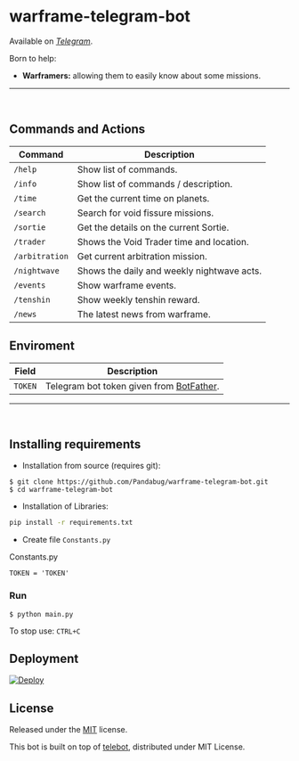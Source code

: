 # warframe-telegram-bot

Available on [*Telegram*](https://t.me/warframe_void_fissures_bot).

Born to help:

- **Warframers:** allowing them to easily know about some missions.

<hr />
<br />

## Commands and Actions

| Command        | Description                                |
| -------------- | ------------------------------------------ |
| `/help`        | Show list of commands.                     |
| `/info`        | Show list of commands / description.       |
| `/time`        | Get the current time on planets.           |
| `/search`      | Search for void fissure missions.          |
| `/sortie`      | Get the details on the current Sortie.     |
| `/trader`      | Shows the Void Trader time and location.   |
| `/arbitration` | Get current arbitration mission.           |
| `/nightwave`   | Shows the daily and weekly nightwave acts. |
| `/events`      | Show warframe events.                      |
| `/tenshin`     | Show weekly tenshin reward.                |
| `/news`        | The latest news from warframe.             |


## Enviroment

| Field              | Description                                                        |
| ------------------ | ------------------------------------------------------------------ |
| `TOKEN`            | Telegram bot token given from [BotFather](https://t.me/botfather). |

<hr />
<br />

## Installing requirements

* Installation from source (requires git):

```
$ git clone https://github.com/Pandabug/warframe-telegram-bot.git
$ cd warframe-telegram-bot
```

* Installation of Libraries:

```bash
pip install -r requirements.txt
```

* Create file `Constants.py`

Constants.py
```
TOKEN = 'TOKEN'
```
### Run
```
$ python main.py
```

To stop use: `CTRL+C`


## Deployment

[![Deploy](https://www.herokucdn.com/deploy/button.svg)](https://dashboard.heroku.com/apps)


## License

Released under the [MIT](https://opensource.org/licenses/MIT) license.

This bot is built on top of [telebot](https://python-telegram-bot.readthedocs.io/en/stable/), distributed under MIT License.  